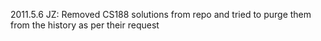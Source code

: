 2011.5.6 JZ: Removed CS188 solutions from repo and tried to purge them from the history as per their request

